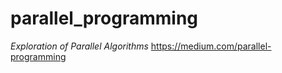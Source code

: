 # parallel_programming
*Exploration of Parallel Algorithms*
https://medium.com/parallel-programming
